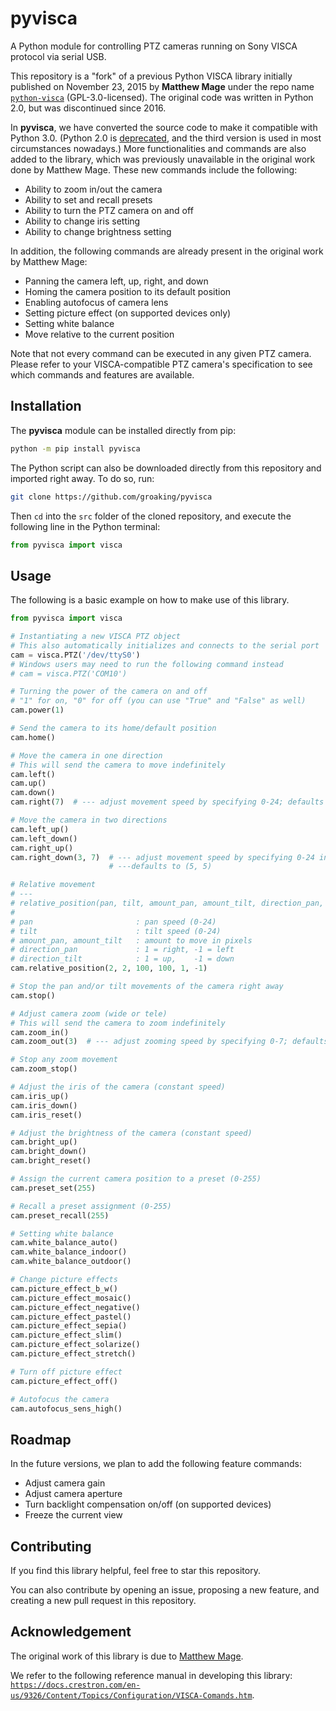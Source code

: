 # pyvisca

A Python module for controlling PTZ cameras running on Sony VISCA protocol via serial USB.

This repository is a "fork" of a previous Python VISCA library initially published on November 23, 2015 by **Matthew Mage** under the repo name [`python-visca`](https://github.com/Sciguymjm/python-visca) (GPL-3.0-licensed). The original code was written in Python 2.0, but was discontinued since 2016.

In **pyvisca**, we have converted the source code to make it compatible with Python 3.0. (Python 2.0 is [deprecated](https://www.python.org/doc/sunset-python-2), and the third version is used in most circumstances nowadays.) More functionalities and commands are also added to the library, which was previously unavailable in the original work done by Matthew Mage. These new commands include the following:

- Ability to zoom in/out the camera
- Ability to set and recall presets
- Ability to turn the PTZ camera on and off
- Ability to change iris setting
- Ability to change brightness setting

In addition, the following commands are already present in the original work by Matthew Mage:

- Panning the camera left, up, right, and down
- Homing the camera position to its default position
- Enabling autofocus of camera lens
- Setting picture effect (on supported devices only)
- Setting white balance
- Move relative to the current position

Note that not every command can be executed in any given PTZ camera. Please refer to your VISCA-compatible PTZ camera's specification to see which commands and features are available.

## Installation

The **pyvisca** module can be installed directly from pip:

```bash
python -m pip install pyvisca
```

The Python script can also be downloaded directly from this repository and imported right away. To do so, run:

```bash
git clone https://github.com/groaking/pyvisca
```

Then `cd` into the `src` folder of the cloned repository, and execute the following line in the Python terminal:

```python
from pyvisca import visca
```

## Usage

The following is a basic example on how to make use of this library.

```python
from pyvisca import visca

# Instantiating a new VISCA PTZ object
# This also automatically initializes and connects to the serial port
cam = visca.PTZ('/dev/ttyS0')
# Windows users may need to run the following command instead
# cam = visca.PTZ('COM10')

# Turning the power of the camera on and off
# "1" for on, "0" for off (you can use "True" and "False" as well)
cam.power(1)

# Send the camera to its home/default position
cam.home()

# Move the camera in one direction
# This will send the camera to move indefinitely
cam.left()
cam.up()
cam.down()
cam.right(7)  # --- adjust movement speed by specifying 0-24; defaults to 5

# Move the camera in two directions
cam.left_up()
cam.left_down()
cam.right_up()
cam.right_down(3, 7)  # --- adjust movement speed by specifying 0-24 into (pan, tilt) parameter
                      # ---defaults to (5, 5)

# Relative movement
# ---
# relative_position(pan, tilt, amount_pan, amount_tilt, direction_pan, direction_tilt)
# 
# pan                       : pan speed (0-24)
# tilt                      : tilt speed (0-24)
# amount_pan, amount_tilt   : amount to move in pixels
# direction_pan             : 1 = right, -1 = left
# direction_tilt            : 1 = up,    -1 = down
cam.relative_position(2, 2, 100, 100, 1, -1)

# Stop the pan and/or tilt movements of the camera right away
cam.stop()

# Adjust camera zoom (wide or tele)
# This will send the camera to zoom indefinitely
cam.zoom_in()
cam.zoom_out(3)  # --- adjust zooming speed by specifying 0-7; defaults to 5

# Stop any zoom movement
cam.zoom_stop()

# Adjust the iris of the camera (constant speed)
cam.iris_up()
cam.iris_down()
cam.iris_reset()

# Adjust the brightness of the camera (constant speed)
cam.bright_up()
cam.bright_down()
cam.bright_reset()

# Assign the current camera position to a preset (0-255)
cam.preset_set(255)

# Recall a preset assignment (0-255)
cam.preset_recall(255)

# Setting white balance
cam.white_balance_auto()
cam.white_balance_indoor()
cam.white_balance_outdoor()

# Change picture effects
cam.picture_effect_b_w()
cam.picture_effect_mosaic()
cam.picture_effect_negative()
cam.picture_effect_pastel()
cam.picture_effect_sepia()
cam.picture_effect_slim()
cam.picture_effect_solarize()
cam.picture_effect_stretch()

# Turn off picture effect
cam.picture_effect_off()

# Autofocus the camera
cam.autofocus_sens_high()
```

## Roadmap

In the future versions, we plan to add the following feature commands:

- Adjust camera gain
- Adjust camera aperture
- Turn backlight compensation on/off (on supported devices)
- Freeze the current view

## Contributing

If you find this library helpful, feel free to star this repository.

You can also contribute by opening an issue, proposing a new feature, and creating a new pull request in this repository.

## Acknowledgement

The original work of this library is due to [Matthew Mage](https://github.com/Sciguymjm).

We refer to the following reference manual in developing this library: [`https://docs.crestron.com/en-us/9326/Content/Topics/Configuration/VISCA-Comands.htm`](https://web.archive.org/*/https://docs.crestron.com/en-us/9326/Content/Topics/Configuration/VISCA-Comands.htm).
